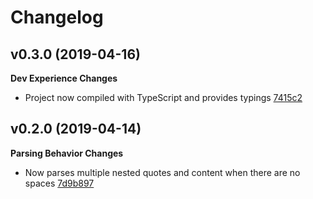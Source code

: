 # Changelog

## v0.3.0 (2019-04-16)
**Dev Experience Changes**
- Project now compiled with TypeScript and provides typings [7415c2](https://github.com/mccormicka/string-argv/commit/7415c20121bfa02887162b8326042563b903c332)

## v0.2.0 (2019-04-14)
**Parsing Behavior Changes**
- Now parses multiple nested quotes and content when there are no spaces [7d9b897](https://github.com/mccormicka/string-argv/commit/7d9b89730ea112b829f2591e3e9cae4c0d0cc285)